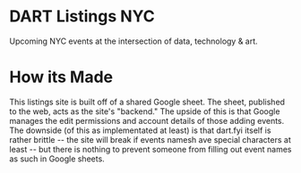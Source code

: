 # DART Listings NYC
Upcoming NYC events at the intersection of data, technology & art. 

# How its Made
This listings site is built off of a shared Google sheet. The sheet, published to the web, acts as the site's "backend." The upside of this is that Google manages the edit permissions and account details of those adding events. The downside (of this as implementated at least) is that dart.fyi itself is rather brittle -- the site will break if events namesh ave special characters at least -- but there is nothing to prevent someone from filling out event names as such in Google sheets.

